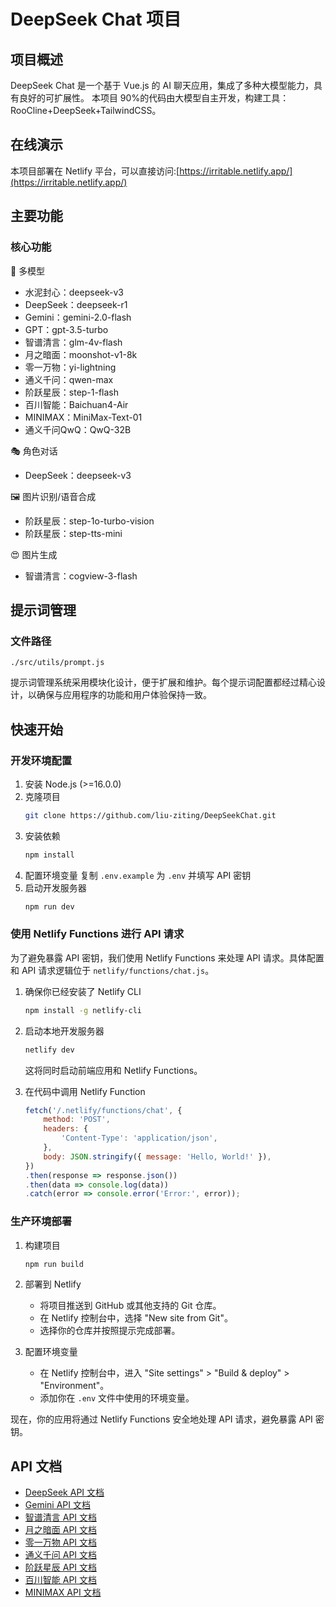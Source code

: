 # DeepSeek Chat 项目

## 项目概述

DeepSeek Chat 是一个基于 Vue.js 的 AI 聊天应用，集成了多种大模型能力，具有良好的可扩展性。
本项目 90%的代码由大模型自主开发，构建工具：RooCline+DeepSeek+TailwindCSS。

## 在线演示

本项目部署在 Netlify 平台，可以直接访问:[https://irritable.netlify.app/](https://irritable.netlify.app/)

## 主要功能

### 核心功能

🤖 多模型

-   水泥封心：deepseek-v3
-   DeepSeek：deepseek-r1
-   Gemini：gemini-2.0-flash
-   GPT：gpt-3.5-turbo
-   智谱清言：glm-4v-flash
-   月之暗面：moonshot-v1-8k
-   零一万物：yi-lightning
-   通义千问：qwen-max
-   阶跃星辰：step-1-flash
-   百川智能：Baichuan4-Air
-   MINIMAX：MiniMax-Text-01
-   通义千问QwQ：QwQ-32B

🎭 角色对话

-   DeepSeek：deepseek-v3

🖼️ 图片识别/语音合成

-   阶跃星辰：step-1o-turbo-vision
-   阶跃星辰：step-tts-mini

😍 图片生成

-   智谱清言：cogview-3-flash


## 提示词管理

### 文件路径

`./src/utils/prompt.js`

提示词管理系统采用模块化设计，便于扩展和维护。每个提示词配置都经过精心设计，以确保与应用程序的功能和用户体验保持一致。

## 快速开始

### 开发环境配置

1. 安装 Node.js (>=16.0.0)
2. 克隆项目
    ```bash
    git clone https://github.com/liu-ziting/DeepSeekChat.git
    ```
3. 安装依赖
    ```bash
    npm install
    ```
4. 配置环境变量
   复制 `.env.example` 为 `.env` 并填写 API 密钥
5. 启动开发服务器
    ```bash
    npm run dev
    ```

### 使用 Netlify Functions 进行 API 请求

为了避免暴露 API 密钥，我们使用 Netlify Functions 来处理 API 请求。具体配置和 API 请求逻辑位于 `netlify/functions/chat.js`。

1. 确保你已经安装了 Netlify CLI
    ```bash
    npm install -g netlify-cli
    ```
2. 启动本地开发服务器
    ```bash
    netlify dev
    ```
   这将同时启动前端应用和 Netlify Functions。

3. 在代码中调用 Netlify Function
    ```javascript
    fetch('/.netlify/functions/chat', {
        method: 'POST',
        headers: {
            'Content-Type': 'application/json',
        },
        body: JSON.stringify({ message: 'Hello, World!' }),
    })
    .then(response => response.json())
    .then(data => console.log(data))
    .catch(error => console.error('Error:', error));
    ```

### 生产环境部署

1. 构建项目
    ```bash
    npm run build
    ```
2. 部署到 Netlify
    - 将项目推送到 GitHub 或其他支持的 Git 仓库。
    - 在 Netlify 控制台中，选择 "New site from Git"。
    - 选择你的仓库并按照提示完成部署。

3. 配置环境变量
    - 在 Netlify 控制台中，进入 "Site settings" > "Build & deploy" > "Environment"。
    - 添加你在 `.env` 文件中使用的环境变量。

现在，你的应用将通过 Netlify Functions 安全地处理 API 请求，避免暴露 API 密钥。


## API 文档

-   [DeepSeek API 文档](https://platform.deepseek.com/docs)
-   [Gemini API 文档](https://ai.google.dev/docs)
-   [智谱清言 API 文档](https://open.bigmodel.cn/dev/api)
-   [月之暗面 API 文档](https://platform.moonshot.cn/docs)
-   [零一万物 API 文档](https://platform.yilifang.com/docs)
-   [通义千问 API 文档](https://open.qwen.cn/docs)
-   [阶跃星辰 API 文档](https://platform.step.com/docs)
-   [百川智能 API 文档](https://open.baichuan.com.cn/docs)
-   [MINIMAX API 文档](https://platform.minimax.cn/docs)
